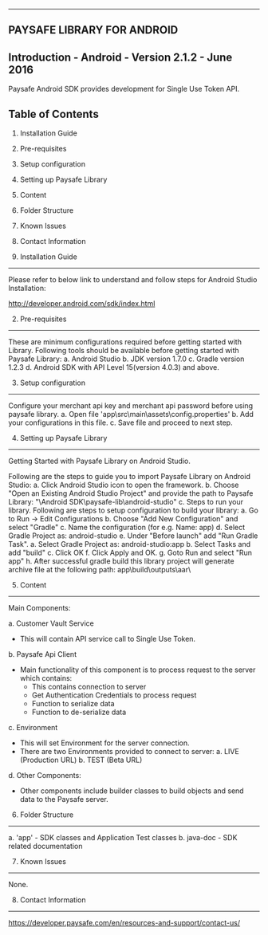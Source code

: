 -------------------------------------------------------------------------------
PAYSAFE LIBRARY FOR ANDROID
-------------------------------------------------------------------------------


Introduction - Android - Version 2.1.2 - June 2016
--------------------------------------------------

Paysafe Android SDK provides development for Single Use Token API.


Table of Contents
-----------------
1. Installation Guide
2. Pre-requisites
3. Setup configuration
4. Setting up Paysafe Library
5. Content
6. Folder Structure
7. Known Issues
8. Contact Information


1. Installation Guide
---------------------

Please refer to below link to understand and follow steps for Android Studio 
Installation:

http://developer.android.com/sdk/index.html


2. Pre-requisites
-----------------

These are minimum configurations required before getting started with Library.
Following tools should be available before getting started with Paysafe 
Library:
a. Android Studio
b. JDK version 1.7.0
c. Gradle version 1.2.3
d. Android SDK with API Level 15(version 4.0.3) and above.

3. Setup configuration
----------------------
Configure your merchant api key and merchant api password before using paysafe library.
a. Open file 'app\src\main\assets\config.properties'
b. Add your configurations in this file.
c. Save file and proceed to next step.

4. Setting up Paysafe Library
-----------------------------

Getting Started with Paysafe Library on Android Studio.

Following are the steps to guide you to import Paysafe Library on 
Android Studio:
a. Click Android Studio icon to open the framework.
b. Choose "Open an Existing Android Studio Project" and provide the path to 
   Paysafe Library: "\Android SDK\paysafe-lib\android-studio"
c. Steps to run your library.
   Following are steps to setup configuration to build your library:
   a. Go to Run -> Edit Configurations
   b. Choose "Add New Configuration" and select "Gradle"
   c. Name the configuration (for e.g. Name: app)
   d. Select Gradle Project as: android-studio
   e. Under "Before launch" add "Run Gradle Task".
		a. Select Gradle Project as: android-studio:app
		b. Select Tasks and add "build"
		c. Click OK
	f. Click Apply and OK.
	g. Goto Run and select "Run app"
	h. After successful gradle build this library project will generate archive
	   file at the following path:
	   app\build\outputs\aar\
	   

5. Content
----------

Main Components:

a. Customer Vault Service
   - This will contain API service call to Single Use Token.
   
b. Paysafe Api Client
   - Main functionality of this component is to process request to the server
     which contains:
		- This contains connection to server
		- Get Authentication Credentials to process request
		- Function to serialize data
		- Function to de-serialize data
		
c. Environment
   - This will set Environment for the server connection.
   - There are two Environments provided to connect to server:
		a. LIVE (Production URL)
		b. TEST (Beta URL)
	
d. Other Components:
   - Other components include builder classes to build objects and send data to 
     the Paysafe server.
	 
	 
6. Folder Structure
-------------------

a. 'app'     - SDK classes and Application Test classes
b. java-doc  - SDK related documentation


7. Known Issues
---------------

None.


8. Contact Information
----------------------

https://developer.paysafe.com/en/resources-and-support/contact-us/